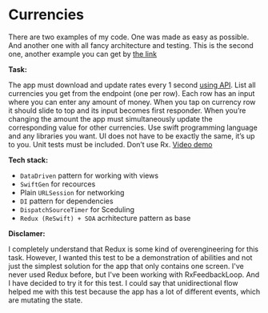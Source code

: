 # Currencies

There are two examples of my code. One was made as easy as possible. And another one with all fancy architecture and testing. This is the second one, another example you can get by [the link](https://github.com/Atimca/PhotoGallerys)

**Task:**

The app must download and update rates every 1 second [using API](https://revolut.duckdns.org/latest?base=EUR). List all currencies you get from the endpoint (one per row). Each row has an input where you can enter any amount of money. When you tap on currency row it should slide to top and its input becomes first responder. When you’re changing the amount the app must simultaneously update the corresponding value for other currencies. Use swift programming language and any libraries you want. UI does not have to be exactly the same, it’s up to you. Unit tests must be included. Don’t use Rx. [Video demo](https://youtu.be/omcS-6LeKoo)

**Tech stack:**

- `DataDriven` pattern for working with views  
- `SwiftGen` for recources  
- Plain `URLSession` for networking  
- `DI` pattern for dependencies  
- `DispatchSourceTimer` for Sceduling  
- `Redux (ReSwift) + SOA` acrhitecture pattern as base  

**Disclamer:**

I completely understand that Redux is some kind of overengineering for this task. However, I wanted this test to be a demonstration of abilities and not just the simplest solution for the app that only contains one screen. I've never used Redux before, but I've been working with RxFeedbackLoop. And I have decided to try it for this test. I could say that unidirectional flow helped me with this test because the app has a lot of different events, which are mutating the state.
